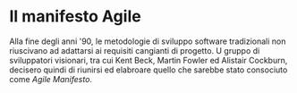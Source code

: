 <!-- https://www.geeksforgeeks.org/agile-manifesto-for-software-development/ -->

# Il manifesto Agile

Alla fine degli anni '90, le metodologie di sviluppo software tradizionali non riuscivano ad adattarsi ai requisiti cangianti di progetto. U gruppo di sviluppatori visionari, tra cui Kent Beck, Martin Fowler ed Alistair Cockburn, decisero quindi di riunirsi ed elabroare quello che sarebbe stato consociuto come *Agile Manifesto*.


